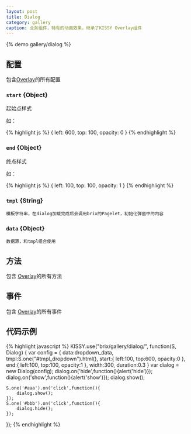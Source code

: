 ```yaml
---
layout: post
title: Dialog
category: gallery
caption: 业务组件，特有的动画效果，继承了KISSY Overlay组件
---
```


{% demo gallery/dialog %}

## 配置

包含[Overlay](http://docs.kissyui.com/1.2/docs/html/api/component/overlay/overlay.html#config-attributes-detail)的所有配置

### `start` {Object}

起始点样式

如：

{% highlight js %}
{
    left: 600,
    top: 100,
    opacity: 0
}
{% endhighlight %}

### `end` {Object}

终点样式

如：

{% highlight js %}
{
    left: 100,
    top: 100,
    opacity: 1
}
{% endhighlight %}

### `tmpl` {String}

	模板字符串，在dialog加载完成后会调用brix的Pagelet，初始化弹窗中的内容

### `data` {Object}

	数据源，和tmpl组合使用


## 方法

包含 [Overlay](http://docs.kissyui.com/1.2/docs/html/api/component/overlay/overlay.html#methods-detail)的所有方法


## 事件

包含 [Overlay](http://docs.kissyui.com/1.2/docs/html/api/component/overlay/overlay.html#events-detail)的所有事件

## 代码示例

{% highlight javascript %}
KISSY.use("brix/gallery/dialog/", function(S, Dialog) {
    var config = {
        data:dropdown_data,
        tmpl:S.one("#tmpl_dropdown").html(),
        start:{
            left:100,
            top:600,
            opacity:0
        },
        end:{
            left:100,
            top:100,
            opacity:1
        },
        width:300,
        duration:0.3
    }
    var dialog = new Dialog(config);
    dialog.on('hide',function(){alert('hide')});
    dialog.on('show',function(){alert('show')});
    dialog.show();

    S.one('#aaa').on('click',function(){
        dialog.show();
    });
    S.one('#bbb').on('click',function(){
        dialog.hide();
    });
});
{% endhighlight %}